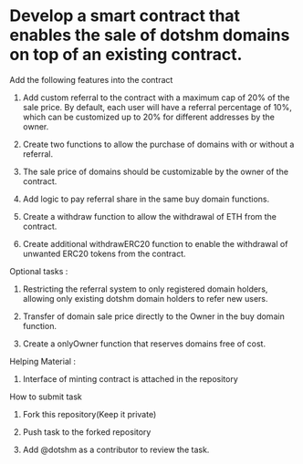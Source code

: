 
# Develop a smart contract that enables the sale of dotshm domains on top of an existing contract. 

Add the following features into the contract

1. Add custom referral to the contract with a maximum cap of 20% of the sale price. By default, each user will have a referral percentage of 10%, which can be customized up to 20% for different addresses by the owner.

2. Create two functions to allow the purchase of domains with or without a referral.

3. The sale price of domains should be customizable by the owner of the contract.

4. Add logic to pay referral share in the same buy domain functions.

5. Create a withdraw function to allow the withdrawal of ETH from the contract.

6. Create additional withdrawERC20 function to enable the withdrawal of unwanted ERC20 tokens from the contract.


Optional tasks :

1. Restricting the referral system to only registered domain holders, allowing only existing dotshm domain holders to refer new users.

2. Transfer of domain sale price directly to the Owner in the buy domain function.

3. Create a onlyOwner function that reserves domains free of cost.

Helping Material : 
1. Interface of minting contract is attached in the repository


How to submit task
1. Fork this repository(Keep it private)

2. Push task to the forked repository

3. Add @dotshm as a contributor to review the task.
